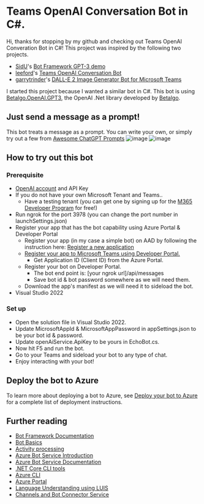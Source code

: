 ﻿# Teams OpenAI Conversation Bot in C#.
Hi, thanks for stopping by my github and checking out Teams OpenAI Converation Bot in C#!
This project was inspired by the following two projects.
- [SidU](https://github.com/SidU)'s [Bot Framework GPT-3 demo](https://github.com/SidU/botframework-gpt3)
- [leeford](https://github.com/leeford)'s [Teams OpenAI Conversation Bot](https://github.com/leeford/teams-openai-bot#readme)
- [garrytrinder](https://github.com/garrytrinder/msteams-dalle-2-image-generator-bot)'s [DALL-E 2 Image Generator Bot for Microsoft Teams](https://github.com/garrytrinder/msteams-dalle-2-image-generator-bot)

I started this project because I wanted a similar bot in C#. 
This bot is using [Betalgo.OpenAI.GPT3](https://github.com/betalgo/openai), the OpenAI .Net library developed by [Betalgo](https://github.com/betalgo).

## Just send a message as a prompt! 
This bot treats a message as a prompt. You can write your own, or simply try out a few from [Awesome ChatGPT Prompts](https://github.com/f/awesome-chatgpt-prompts)
![image](https://user-images.githubusercontent.com/12367582/212578745-691328fb-1ef5-4a67-81e2-f0c6ca5843b2.png)
![image](https://user-images.githubusercontent.com/12367582/212578761-e1dc5819-d7a9-43bd-843a-f2ceb6ee6551.png)


## How to try out this bot
### Prerequisite
- [OpenAI account](https://beta.openai.com/) and API Key
- If you do not have your own Microsoft Tenant and Teams.. 
  - Have a testing tenant (you can get one by signing up for the [M365 Developer Program](https://developer.microsoft.com/en-us/microsoft-365/dev-program) for free!)
- Run ngrok for the port 3978 (you can change the port number in launchSettings.json)
- Register your app that has the bot capability using Azure Portal & Developer Portal
  - Register your app (in my case a simple bot) on AAD by following the instruction here: [Register a new application](https://learn.microsoft.com/en-us/azure/healthcare-apis/register-application#register-a-new-application) 
  - [Register your app to Microsoft Teams using Developer Portal.](https://learn.microsoft.com/en-us/microsoftteams/platform/concepts/build-and-test/teams-developer-portal#register-an-app) 
    - Get Application ID (Client ID) from the Azure Portal. 
  - Register your bot on Developer Portal.
    - The bot end point is: [your ngrok url]/api/messages
    - Save bot id & bot password somewhere as we will need them.
  - Download the app's manifest as we will need it to sideload the bot.
- Visual Studio 2022

### Set up
- Open the solution file in Visual Studio 2022.
- Update MicrosoftAppId & MicrosoftAppPassword in appSettings.json to be your bot id & password. 
- Update openAiService.ApiKey to be yours in EchoBot.cs.
- Now hit F5 and run the bot. 
- Go to your Teams and sideload your bot to any type of chat. 
- Enjoy interacting with your bot!

## Deploy the bot to Azure

To learn more about deploying a bot to Azure, see [Deploy your bot to Azure](https://aka.ms/azuredeployment) for a complete list of deployment instructions.

## Further reading

- [Bot Framework Documentation](https://docs.botframework.com)
- [Bot Basics](https://docs.microsoft.com/azure/bot-service/bot-builder-basics?view=azure-bot-service-4.0)
- [Activity processing](https://docs.microsoft.com/en-us/azure/bot-service/bot-builder-concept-activity-processing?view=azure-bot-service-4.0)
- [Azure Bot Service Introduction](https://docs.microsoft.com/azure/bot-service/bot-service-overview-introduction?view=azure-bot-service-4.0)
- [Azure Bot Service Documentation](https://docs.microsoft.com/azure/bot-service/?view=azure-bot-service-4.0)
- [.NET Core CLI tools](https://docs.microsoft.com/en-us/dotnet/core/tools/?tabs=netcore2x)
- [Azure CLI](https://docs.microsoft.com/cli/azure/?view=azure-cli-latest)
- [Azure Portal](https://portal.azure.com)
- [Language Understanding using LUIS](https://docs.microsoft.com/en-us/azure/cognitive-services/luis/)
- [Channels and Bot Connector Service](https://docs.microsoft.com/en-us/azure/bot-service/bot-concepts?view=azure-bot-service-4.0)
